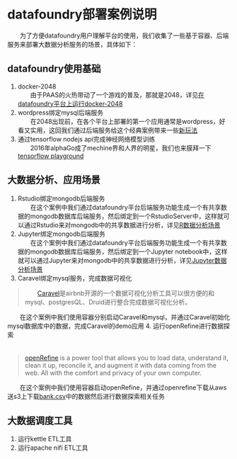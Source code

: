 # datafoundry部署案例说明 

　　为了方便datafoundry用户理解平台的使用，我们收集了一些基于容器、后端服务来部署大数据分析服务的场景，具体如下：  
##  datafoundry使用基础
1.  docker-2048  
　　由于PAAS的火热带动了一个游戏的普及，那就是2048，详见[在datafoundry平台上运行docker-2048](https://github.com/DataFoundry/docker-2048)
2.  wordpress绑定mysql后端服务   
　　在2048出现前，在各个平台上部署的第一个应用通常是wordpress，好看又实用，这回我们通过后端服务给这个经典案例带来一些[新玩法](https://github.com/DataFoundry/wordpress)
2.  通过tensorflow nodejs api完成神经网络模型训练   
　　2016年alphaGo成了mechine界和人界的明星，我们也来膜拜一下[tensorflow playground](https://github.com/DataFoundry/tensorflow-playground)
  
##  大数据分析、应用场景  
  1.   Rstudio绑定mongodb后端服务  
　　在这个案例中我们通过datafoundry平台后端服务功能生成一个有共享数据的mongodb数据库后端服务，然后绑定到一个RstudioServer中，这样就可以通过Rstudio来对mongodb中的共享数据进行分析，详见[R数据分析场景](https://github.com/DataFoundry/R) 
  1.   Jupyter绑定mongodb后端服务  
　　在这个案例中我们通过datafoundry平台后端服务功能生成一个有共享数据的mongodb数据库后端服务，然后绑定到一个Jupyter notebook中，这样就可以通过Jupyter来对mongodb中的共享数据进行分析，详见[Jupyter数据分析场景](https://github.com/DataFoundry/jupyter)
  3.   Caravel绑定mysql服务，完成数据可视化

> 　　[Caravel](https://github.com/airbnb/caravel)是airbnb开源的一个数据可视化分析工具可以很方便的和mysql、postgresQL、Druid进行整合完成数据可视化分析。


　　在这个案例中我们使用容器分别启动Caravel和mysql，并通过Caravel初始化mysql数据库中的数据，完成Caravel的demo应用
  4.   运行openRefine进行数据探索  
　　
> [openRefine](https://github.com/OpenRefine/OpenRefine) is a power tool that allows you to load data, understand it, clean it up, reconcile it, and augment it with data coming from the web. All with the comfort and privacy of your own computer. 

   
　　在这个案例中我们使用容器启动openRefine，并通过openrefine下载从aws 送s3上下载[bank.csv](https://s3.cn-north-1.amazonaws.com.cn/bank.csv/bank.csv)中的数据然后进行数据探索相关任务

##  大数据调度工具  
  1.   运行kettle ETL工具
  1.   运行apache nifi ETL工具
